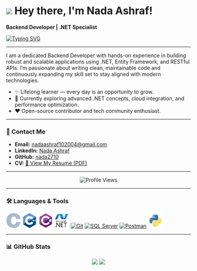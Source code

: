 # <img src="https://emojis.slackmojis.com/emojis/images/1531849430/4246/blob-sunglasses.gif?1531849430" width="30"/> Hey there, I'm Nada Ashraf!  
**Backend Developer | .NET Specialist**

<!-- Animated Typing Intro -->

[![Typing SVG](https://readme-typing-svg.herokuapp.com?size=24&color=9C27B0&lines=Backend+Developer;ASP.NET+Core+Specialist;Entity+Framework+Expert;Always+Learning+%F0%9F%93%9A)](https://git.io/typing-svg)

---

<p align="left">
I am a dedicated Backend Developer with hands-on experience in building robust and scalable applications using .NET, Entity Framework, and RESTful APIs.  
I’m passionate about writing clean, maintainable code and continuously expanding my skill set to stay aligned with modern technologies.
</p>

- ✨ Lifelong learner — every day is an opportunity to grow.  
- 🌱 Currently exploring advanced .NET concepts, cloud integration, and performance optimization.  
- ❤️ Open-source contributor and tech community enthusiast.

---

### 📩 Contact Me
- **Email:** [nadaashraf102004@gmail.com](mailto:nadaashraf102004@gmail.com)  
- **LinkedIn:** [Nada Ashraf](https://www.linkedin.com/in/nada-ashraf-7b3615294)  
- **GitHub:** [nada2710](https://github.com/nada2710)  
- **CV:** [📄 View My Resume (PDF)](Nada-Ashraf-Moussa-CVpdf.pdf)  

---

<p align="center">
  <img src="https://komarev.com/ghpvc/?username=Kiran1689&label=Profile%20Views&color=770677&style=for-the-badge" alt="Profile Views" />
</p>

---

### 🛠 Languages & Tools
<p align="left"> 
  <a href="https://www.cprogramming.com/" target="_blank"><img src="https://raw.githubusercontent.com/devicons/devicon/master/icons/c/c-original.svg" alt="C" width="40" height="40"/></a> 
  <a href="https://www.w3schools.com/cpp/" target="_blank"><img src="https://raw.githubusercontent.com/devicons/devicon/master/icons/cplusplus/cplusplus-original.svg" alt="C++" width="40" height="40"/></a> 
  <a href="https://www.w3schools.com/cs/" target="_blank"><img src="https://raw.githubusercontent.com/devicons/devicon/master/icons/csharp/csharp-original.svg" alt="C#" width="40" height="40"/></a> 
  <a href="https://dotnet.microsoft.com/" target="_blank"><img src="https://raw.githubusercontent.com/devicons/devicon/master/icons/dot-net/dot-net-original-wordmark.svg" alt=".NET" width="40" height="40"/></a> 
  <a href="https://git-scm.com/" target="_blank"><img src="https://www.vectorlogo.zone/logos/git-scm/git-scm-icon.svg" alt="Git" width="40" height="40"/></a> 
  <a href="https://www.microsoft.com/en-us/sql-server" target="_blank"><img src="https://www.svgrepo.com/show/303229/microsoft-sql-server-logo.svg" alt="SQL Server" width="40" height="40"/></a> 
  <a href="https://postman.com" target="_blank"><img src="https://www.vectorlogo.zone/logos/getpostman/getpostman-icon.svg" alt="Postman" width="40" height="40"/></a> 
  <a href="https://www.python.org" target="_blank"><img src="https://raw.githubusercontent.com/devicons/devicon/master/icons/python/python-original.svg" alt="Python" width="40" height="40"/></a> 
</p>

---

### 📊 GitHub Stats
<p align="center">
  <img src="https://github-readme-stats.vercel.app/api?username=nada2710&show_icons=true&theme=radical" height="180"/>
  <img src="https://github-readme-streak-stats.herokuapp.com/?user=nada2710&theme=radical" height="180"/>
</p>
